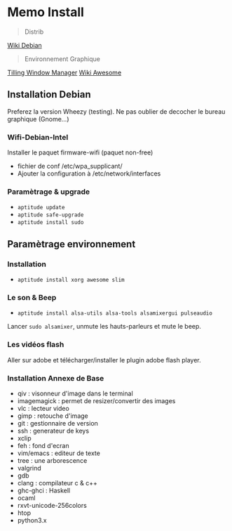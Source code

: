 # Memo Install


> Distrib

[Wiki Debian](http://fr.wikipedia.org/wiki/Debian)

> Environnement Graphique

[Tilling Window Manager](http://en.wikipedia.org/wiki/Tiling_window_manager)
[Wiki Awesome](http://awesome.naquadah.org/wiki/Main_Page)


## Installation Debian

Preferez la version Wheezy (testing).
Ne pas oublier de decocher le bureau graphique (Gnome...)

### Wifi-Debian-Intel

Installer le paquet firmware-wifi (paquet non-free)
* fichier de conf /etc/wpa_supplicant/
* Ajouter la configuration à /etc/network/interfaces

### Paramètrage & upgrade

* `aptitude update`
* `aptitude safe-upgrade`
* `aptitude install sudo`


## Paramètrage environnement

### Installation

* `aptitude install xorg awesome slim`

### Le son & Beep

* `aptitude install alsa-utils alsa-tools alsamixergui pulseaudio`

Lancer `sudo alsamixer`, unmute les hauts-parleurs et mute le beep.


### Les vidéos flash

Aller sur adobe et télécharger/installer le plugin adobe flash player.

### Installation Annexe de Base

* qiv : visonneur d'image dans le terminal
* imagemagick : permet de resizer/convertir des images
* vlc : lecteur video
* gimp : retouche d'image
* git : gestionnaire de version
* ssh : generateur de keys
* xclip
* feh : fond d'ecran
* vim/emacs : editeur de texte
* tree : une arborescence
* valgrind
* gdb
* clang : compilateur c & c++
* ghc-ghci : Haskell
* ocaml
* rxvt-unicode-256colors
* htop
* python3.x

